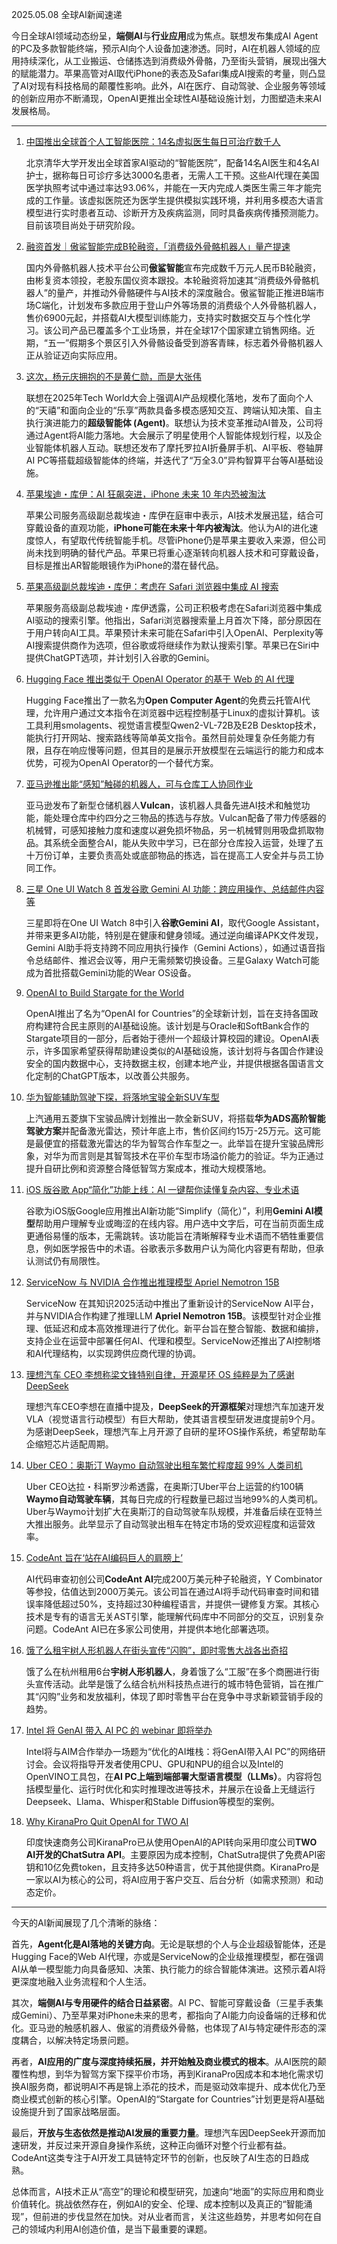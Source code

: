 2025.05.08 全球AI新闻速递

今日全球AI领域动态纷呈，**端侧AI**与**行业应用**成为焦点。联想发布集成AI Agent的PC及多款智能终端，预示AI向个人设备加速渗透。同时，AI在机器人领域的应用持续深化，从工业搬运、仓储拣选到消费级外骨骼，乃至街头营销，展现出强大的赋能潜力。苹果高管对AI取代iPhone的表态及Safari集成AI搜索的考量，则凸显了AI对现有科技格局的颠覆性影响。此外，AI在医疗、自动驾驶、企业服务等领域的创新应用亦不断涌现，OpenAI更推出全球性AI基础设施计划，力图塑造未来AI发展格局。

---

1.  [中国推出全球首个人工智能医院：14名虚拟医生每日可治疗数千人](https://dailyai.com/2025/05/china-unveils-worlds-first-ai-hospital-14-virtual-doctors-ready-to-treat-thousands-daily/)

    北京清华大学开发出全球首家AI驱动的“智能医院”，配备14名AI医生和4名AI护士，据称每日可诊疗多达3000名患者，无需人工干预。这些AI代理在美国医学执照考试中通过率达93.06%，并能在一天内完成人类医生需三年才能完成的工作量。该虚拟医院还为医学生提供模拟实践环境，并利用多模态大语言模型进行实时患者互动、诊断开方及疾病监测，同时具备疾病传播预测能力。目前该项目尚处于研究阶段。

2.  [融资首发｜傲鲨智能完成B轮融资，「消费级外骨骼机器人」量产提速](https://36kr.com/p/3282315635336068?f=rss)

    国内外骨骼机器人技术平台公司**傲鲨智能**宣布完成数千万元人民币B轮融资，由彬复资本领投，老股东国仪资本跟投。本轮融资将加速其“消费级外骨骼机器人”的量产，并推动外骨骼硬件与AI技术的深度融合。傲鲨智能正推进B端市场C端化，计划发布多款应用于登山户外等场景的消费级个人外骨骼机器人，售价6900元起，并搭载AI大模型训练能力，支持实时数据交互与个性化学习。该公司产品已覆盖多个工业场景，并在全球17个国家建立销售网络。近期，“五一”假期多个景区引入外骨骼设备受到游客青睐，标志着外骨骼机器人正从验证迈向实际应用。

3.  [这次，杨元庆拥抱的不是黄仁勋，而是大张伟](https://36kr.com/p/3282235030168454)

    联想在2025年Tech World大会上强调AI产品规模化落地，发布了面向个人的“天禧”和面向企业的“乐享”两款具备多模态感知交互、跨端认知决策、自主执行演进能力的**超级智能体 (Agent)**。联想认为技术变革推动AI普及，公司将通过Agent将AI能力落地。大会展示了明星使用个人智能体规划行程，以及企业智能体机器人互动。联想还发布了摩托罗拉AI折叠屏手机、AI平板、卷轴屏AI PC等搭载超级智能体的终端，并迭代了“万全3.0”异构智算平台等AI基础设施。

4.  [苹果埃迪・库伊：AI 狂飙突进，iPhone 未来 10 年内恐被淘汰](https://www.ithome.com/0/851/349.htm)

    苹果公司服务高级副总裁埃迪・库伊在庭审中表示，AI技术发展迅猛，结合可穿戴设备的直观功能，**iPhone可能在未来十年内被淘汰**。他认为AI的进化速度惊人，有望取代传统智能手机。尽管iPhone仍是苹果主要收入来源，但公司尚未找到明确的替代产品。苹果已将重心逐渐转向机器人技术和可穿戴设备，目标是推出AR智能眼镜作为iPhone的潜在替代品。

5.  [苹果高级副总裁埃迪・库伊：考虑在 Safari 浏览器中集成 AI 搜索](https://www.ithome.com/0/851/347.htm)

    苹果服务高级副总裁埃迪・库伊透露，公司正积极考虑在Safari浏览器中集成AI驱动的搜索引擎。他指出，Safari浏览器搜索量上月首次下降，部分原因在于用户转向AI工具。苹果预计未来可能在Safari中引入OpenAI、Perplexity等AI搜索提供商作为选项，但谷歌或将继续作为默认搜索引擎。苹果已在Siri中提供ChatGPT选项，并计划引入谷歌的Gemini。

6.  [Hugging Face 推出类似于 OpenAI Operator 的基于 Web 的 AI 代理](https://analyticsindiamag.com/ai-news-updates/hugging-face-launches-web-based-ai-agent-similar-to-openais-operator/)

    Hugging Face推出了一款名为**Open Computer Agent**的免费云托管AI代理，允许用户通过文本指令在浏览器中远程控制基于Linux的虚拟计算机。该工具利用smolagents、视觉语言模型Qwen2-VL-72B及E2B Desktop技术，能执行打开网站、搜索路线等简单英文指令。虽然目前处理复杂任务能力有限，且存在响应慢等问题，但其目的是展示开放模型在云端运行的能力和成本优势，可视为OpenAI Operator的一个替代方案。

7.  [亚马逊推出能“感知”触碰的机器人，可与仓库工人协同作业](https://www.ithome.com/0/851/309.htm)

    亚马逊发布了新型仓储机器人**Vulcan**，该机器人具备先进AI技术和触觉功能，能处理仓库中约四分之三物品的拣选与存放。Vulcan配备了带力传感器的机械臂，可感知接触力度和速度以避免损坏物品，另一机械臂则用吸盘抓取物品。其系统全面整合AI，能从失败中学习，已在部分仓库投入运营，处理了五十万份订单，主要负责高处或底部物品的拣选，旨在提高工人安全并与员工协同工作。

8.  [三星 One UI Watch 8 首发谷歌 Gemini AI 功能：跨应用操作、总结邮件内容等](https://www.ithome.com/0/851/363.htm)

    三星即将在One UI Watch 8中引入**谷歌Gemini AI**，取代Google Assistant，并带来更多AI功能，特别是在健康和健身领域。通过逆向编译APK文件发现，Gemini AI助手将支持跨不同应用执行操作（Gemini Actions），如通过语音指令总结邮件、推迟会议等，用户无需频繁切换设备。三星Galaxy Watch可能成为首批搭载Gemini功能的Wear OS设备。

9.  [OpenAI to Build Stargate for the World](https://analyticsindiamag.com/ai-news-updates/openai-to-build-stargate-for-the-world/)

    OpenAI推出了名为“OpenAI for Countries”的全球新计划，旨在支持各国政府构建符合民主原则的AI基础设施。该计划是与Oracle和SoftBank合作的Stargate项目的一部分，后者始于德州一个超级计算校园的建设。OpenAI表示，许多国家希望获得帮助建设类似的AI基础设施，该计划将与各国合作建设安全的国内数据中心，支持数据主权，创建本地产业，并提供根据各国语言文化定制的ChatGPT版本，以改善公共服务。

10. [华为智能辅助驾驶下探，将落地宝骏全新SUV车型](https://36kr.com/p/3272131366183299?f=rss)

    上汽通用五菱旗下宝骏品牌计划推出一款全新SUV，将搭载**华为ADS高阶智能驾驶方案**并配备激光雷达，预计年底上市，售价区间约15万-25万元。这可能是最便宜的搭载激光雷达的华为智驾合作车型之一。此举旨在提升宝骏品牌形象，对华为而言则是其智驾技术在平价车型市场溢价能力的验证。华为正通过提升自研比例和资源整合降低智驾方案成本，推动大规模落地。

11. [iOS 版谷歌 App“简化”功能上线：AI 一键帮你读懂复杂内容、专业术语](https://www.ithome.com/0/851/310.htm)

    谷歌为iOS版Google应用推出AI新功能“Simplify（简化）”，利用**Gemini AI模型**帮助用户理解专业或晦涩的在线内容。用户选中文字后，可在当前页面生成更通俗易懂的版本，无需跳转。该功能旨在清晰解释专业术语而不牺牲重要信息，例如医学报告中的术语。谷歌表示多数用户认为简化内容更有帮助，但承认测试仍有局限性。

12. [ServiceNow 与 NVIDIA 合作推出推理模型 Apriel Nemotron 15B](https://analyticsindiamag.com/ai-news-updates/servicenow-partners-with-nvidia-to-launch-reasoning-model-apriel-nemotron-15b/)

    ServiceNow 在其知识2025活动中推出了重新设计的ServiceNow AI平台，并与NVIDIA合作构建了推理LLM **Apriel Nemotron 15B**。该模型针对企业推理、低延迟和成本高效推理进行了优化。新平台旨在整合智能、数据和编排，支持企业在运营中部署任何AI、代理和模型。ServiceNow还推出了AI控制塔和AI代理结构，以实现跨供应商代理的协调。

13. [理想汽车 CEO 李想称梁文锋特别自律，开源星环 OS 纯粹是为了感谢 DeepSeek](https://www.ithome.com/0/851/326.htm)

    理想汽车CEO李想在直播中提及，**DeepSeek的开源框架**对理想汽车加速开发VLA（视觉语言行动模型）有巨大帮助，使其语言模型研发进度提前9个月。为感谢DeepSeek，理想汽车上月开源了自研的星环OS操作系统，希望帮助车企缩短芯片适配周期。

14. [Uber CEO：奥斯汀 Waymo 自动驾驶出租车繁忙程度超 99% 人类司机](https://www.ithome.com/0/851/334.htm)

    Uber CEO达拉・科斯罗沙希透露，在奥斯汀Uber平台上运营的约100辆**Waymo自动驾驶车辆**，其每日完成的行程数量已超过当地99%的人类司机。Uber与Waymo计划扩大在奥斯汀的自动驾驶车队规模，并准备后续在亚特兰大推出服务。此举显示了自动驾驶出租车在特定市场的受欢迎程度和运营效率。

15. [CodeAnt 旨在‘站在AI编码巨人的肩膀上’](https://analyticsindiamag.com/ai-startups/codeant-aims-to-stand-on-the-shoulders-of-ai-coding-giants/)

    AI代码审查初创公司**CodeAnt AI**完成200万美元种子轮融资，Y Combinator等参投，估值达到2000万美元。该公司旨在通过AI将手动代码审查时间和错误率降低超过50%，支持超过30种编程语言，并提供一键修复方案。其核心技术是专有的语言无关AST引擎，能理解代码库中不同部分的交互，识别复杂问题。CodeAnt AI已在多家公司使用，并提供本地化部署选项。

16. [饿了么租宇树人形机器人在街头宣传“闪购”，即时零售大战各出奇招](https://www.ithome.com/0/851/345.htm)

    饿了么在杭州租用6台**宇树人形机器人**，身着饿了么“工服”在多个商圈进行街头宣传活动。此举是饿了么结合杭州科技热点进行的城市特色营销，旨在推广其“闪购”业务和发放福利，体现了即时零售平台在竞争中寻求新颖营销手段的趋势。

17. [Intel 将 GenAI 带入 AI PC 的 webinar 即将举办](https://analyticsindiamag.com/ai-highlights/webinar-alert-intel-is-bringing-genai-to-life-on-ai-pcs/)

    Intel将与AIM合作举办一场题为“优化的AI堆栈：将GenAI带入AI PC”的网络研讨会。会议将指导开发者使用CPU、GPU和NPU的组合以及Intel的OpenVINO工具包，在**AI PC上端到端部署大型语言模型（LLMs）**。内容将包括模型量化、运行时优化和实时推理改进等技术，并展示在设备上无缝运行Deepseek、Llama、Whisper和Stable Diffusion等模型的案例。

18. [Why KiranaPro Quit OpenAI for TWO AI](https://analyticsindiamag.com/ai-startups/why-kiranapro-quit-openai-for-two-ai/)

    印度快速商务公司KiranaPro已从使用OpenAI的API转向采用印度公司**TWO AI开发的ChatSutra API**。主要原因为成本控制，ChatSutra提供了免费API密钥和10亿免费token，且支持多达50种语言，优于其他提供商。KiranaPro是一家以AI为核心的公司，将AI应用于客户交互、后台分析（如需求预测）和动态定价。

---

今天的AI新闻展现了几个清晰的脉络：

首先，**Agent化是AI落地的关键方向**。无论是联想的个人与企业超级智能体，还是Hugging Face的Web AI代理，亦或是ServiceNow的企业级推理模型，都在强调AI从单一模型能力向具备感知、决策、执行能力的综合智能体演进。这预示着AI将更深度地融入业务流程和个人生活。

其次，**端侧AI与专用硬件的结合日益紧密**。AI PC、智能可穿戴设备（三星手表集成Gemini）、乃至苹果对iPhone未来的思考，都指向了AI能力向设备端的迁移和优化。亚马逊的触感机器人、傲鲨的消费级外骨骼，也体现了AI与特定硬件形态的深度耦合，以解决特定场景问题。

再者，**AI应用的广度与深度持续拓展，并开始触及商业模式的根本**。从AI医院的颠覆性构想，到华为智驾方案下探平价市场，再到KiranaPro因成本和本地化需求切换AI服务商，都说明AI不再是锦上添花的技术，而是驱动效率提升、成本优化乃至商业模式创新的核心引擎。OpenAI的“Stargate for Countries”计划更是将AI基础设施提升到了国家战略层面。

最后，**开放与生态依然是推动AI发展的重要力量**。理想汽车因DeepSeek开源而加速研发，并反过来开源自身操作系统，这种正向循环对整个行业都有益。CodeAnt这类专注于AI开发工具链特定环节的创新，也反映了AI生态的日趋成熟。

总体而言，AI技术正从“高空”的理论和模型研究，加速向“地面”的实际应用和商业价值转化。挑战依然存在，例如AI的安全、伦理、成本控制以及真正的“智能涌现”，但前进的步伐显然在加快。对从业者而言，关注这些趋势，并思考如何在自己的领域内利用AI创造价值，是当下最重要的课题。